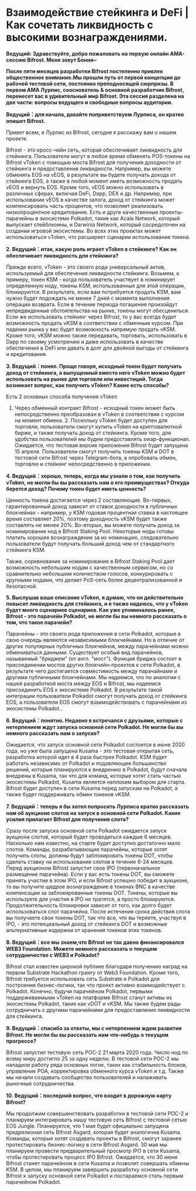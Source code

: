 # Взаимодействие стейкинга и DeFi | Как сочетать ликвидность с высокими вознаграждениями.

**Ведущий: Здравствуйте, добро пожаловать на первую онлайн AMA-сессию Bifrost. Меня зовут Бонни~**

**После пяти месяцев разработки Bifrost постепенно привлек общественное внимание.Мы прошли путь от первой концепции до рабочей тестовой сети, постоянно преподносящей сюрпризы. В первом AMA Лурпис, сооснователь & основной разработчик Bifrost, перенесет вас в удивительный мир Bifrost. Эта сессия разделена на две части: вопросы ведущего и свободные вопросы аудитории.**

**Ведущий：для начала, давайте поприветствуем Лурписа, он кратко опишет Bifrost.**

Привет всем, я Лурпис из Bifrost, сегодня я расскажу вам о нашем проекте.

Bifrost - это кросс-чейн сеть, которая обеспечивает ликвидность для стейкинга. Пользователи могут в любое время обменять POS-токены на Bifrost vToken с помощью моста Bifrost для получения доходности от стейкинга и предоставления ликвидности. Например, вы можете обменять EOS на vEOS, в результате вы будете получать дохода от стейкинга EOS, а также в любой момент иметь возможность продать vEOS и вернуть EOS. Кроме того, vEOS можно использовать в различных сферах, включая DeFi, Dapp, DEX и др. Например, при использовании vEOS в качестве залога, доход от стейкинга может компенсировать часть процентов, что позволяет реализовать низкопроцентное кредитование. Есть и друге качественные проекты-парачейны в экосистеме Polkadot, такие как Acala Network, который выпускает стейблкоины, и Darwinia Network, который сосредоточен на создании игровой экосистемы. Во всех этих проектах может использоваться vToken, что расширяет сценарии использования токена.

**2. Ведущий：итак, какую роль играет vToken в стейкинге? Как он обеспечивает ликвидность для стейкинга?**

Прежде всего, vToken - это своего рода универсальный актив, используемый для обеспечения ликвидности стейкинга. Возьмем, к примеру, токен KSM - когда пользователь участвует в номинирует определенную ноду, токены KSM, использованные для этой операции, блокируются. В результате, если вам потребуется продать KSM, вам нужно будет подождать не менее 7 дней с момента выполнения операции возврата. Если в течение периода погашения произойдут непредвиденные обстоятельства на рынке, токены могут обесцениться. Если же использовать стейкинг через Bifrost, то у вас всегда будет возможность продать vKSM в соответствии с обменным курсом. При падении рынка у вас будет возможность напрямую продать vKSM. Кроме того, vKSM можно также передавать, торговать, использовать в Dapp по своему усмотрению и даже использовать в качестве обеспечения в DeFi или давать в долг для двойной выгоды от стейкинга и кредитования.

**3. Ведущий：понял. Проще говоря, исходный токен будет получать доход от стейкинга, а выпущенный вместо него vToken можно будет использовать на рынке для торговли или инвестиций. Тогда возникает вопрос, как получить vToken? Какие есть способы?**

Есть 2 основных способа получения vToken

1. Через обменный контракт Bifrost - исходный токен может быть непосредственно преобразован в vToken в соответствии с курсом на момент обмена. 2. Поскольку vToken будет доступен для торговли, пользователи смогут купить vToken на криптовалютной бирже, и также получать доход от стейкинга. Кроме того, для удобства пользователей мы будем предоставлять swap-функционал. Ожидается, что тестовая версия приложения Bifrost будет запущена 15 апреля. Пользователи смогут получить токены KSM и DOT в тестовой сети Bifrost через Telegram-бота, а опробовать обмен, торговлю и стейкинг непосредственно в приложении.

**4. Ведущий：хорошо, теперь, когда мы узнали о том, как получить vToken, не могли бы вы рассказать нам о его преимуществах? Откуда берется доход? Почему токен будет иметь ценность?**

Ценность токена достигается через 2 составляющие. Во-первых, гарантированный доход зависит от ставок доходности в публичных блокчейнах - например, у KSM годовая процентная ставка в настоящее время составляет 20%, поэтому доходность vKSM будет также составлять не менее 20%. Во-вторых, вы можете получать доход за номинирование нод в Bifrost Staking Pool. Некоторые ноды готовы платить хорошее вознаграждение за их номинацию, следовательно пользователи будут получать больший доход чем от стандартного стейкинга KSM.

Также, соревнование за номинирование в Bifrost Staking Pool дает возможность небольшим нодам с качественным сервисом, но со сравнительно небольшим количеством голосов, конкурировать с крупными нодами, что делает PoS-сеть более децентрализованной и безопасной.

**5. Выслушав ваше описание vToken, я думаю, что он действительно повысит ликвидность для стейкинга, и я также надеюсь, что у vToken будет много сценариев сценариев. Как уже упоминалось ранее, Bifrost - это парачейн Polkadot, не могли бы вы немного рассказать о том, что такое парачейн?**

Парачейны - это своего рода приложения в сети Polkadot, которые в свою очередь являются независимыми блокчейнами. Но в отличие от других популярных публичных блокчейнов, между парачейнами можно обмениваться данными. Существует особый вид парачейнов, называемый "бриджем" (от англ. "мост"). Функция бриджа состоит в присоединении мостов других блокчейн-проектов к сети Polkadot, в результате чего достигается совместимость между парачайнами и другими публичными блокчейнами. Мы надеемся, что по аналогии с нашей разработкой моста между EOS и Bifrost, мы надеемся присоединить EOS к экосистеме Polkadot. В результате такой интеграции пользователи Polkadot смогут получать доход от стейкинга EOS, а пользователи EOS смогут взаимодействовать с парачейнами из экосистемы Polkadot..

**6. Ведущий：понятно. Недавно я встречался с друзьями, которые с нетерпением ждут запуска основной сети Polkadot. Не могли бы вы немного рассказать нам о запуске?**

Ожидается, что запуск основной сети Polkadot состоится в июне 2020 года, но уже была запущена Kusama - это тестовая открытая сеть, разработка которой идет в 4 раза быстрее Polkadot. KSM будет работать независимо от Polkadot и подавляющее большинство решений, которые планируются к внедрению в Polkadot, будут сначала внедрены в Kusama, так что для команд, которые хотят стать частью экосистемы Polkadot, Kusama является неплохим выбором для старта. Bifrost будет доступен в сети Kusama перед запускам на Polkadot, а также будет поддерживать обмен токенов vKSM.

**7. Ведущий：теперь я бы хотел попросить Лурписа кратко рассказать нам об аукционе слотов на запуск в основной сети Polkadot. Какие усилия прилагает Bifrost для получения слота?**

Сразу после запуска основной сети Polkadot ожидается запуск аукциона слотов, который будет проводиться каждые 6 месяцев. Насколько нам известно, на старте будет доступно достаточно мало слотов. Команды, разрабатывающие парачейны, которые хотят получить слоты, должны будут заблокировать токены DOT, чтобы сделать ставку на использование слотов в течение 6-24 месяцев. Перед аукционом Bifrost запустит свое IPO (первоначальное размещение парачейна). Если у вас есть токены DOT, вы сможете принять участие в этом IPO, и если Bifrost успешно победит в аукционе, то вы получите щедрое вознаграждение в токенах BNC в качестве компенсации за заблокированные токены DOT. Токены, которые вы используете для участия в IPO не тратятся, а просто блокируются. Продолжительность блокировки зависит от того, как долго будет использоваться слот парачейна. После истечения срока действия слота вы получаете свои токены DOT, так что все, что вы теряете, участвуя в IPO, - это потенциальный доход от стейкинга DOT и возможные альтернативные издержки от хранения токенов этих токенов.

**8. Ведущий：все мы знаем,что Bifrost не так давно финансировался WEB3 Foundation. Можете немного рассказать о текущем сотрудничестве с WEB3 и Polkadot?**

Bifrost стал известен широкой публике благодаря получению наград на первом Substrate Hackathon гранту от Web3 Foundation. Кроме того, Bifrost требуется использовать сеть Substrate и Polkadot для построения бизнес-логики, так что проект активно взаимодействует с Polkadot. Конечно, будучи парачейном Polkadot, первыми поддерживаемыми vToken на платформе Bifrost станут активы из экосистемы Polkadot, такие как vDOT и vKSM. Мы также будем рады сотрудничать с другими парачейнами для предоставления ликвидности для стейкинга.

**9. Ведущий：спасибо за ответы, мы с нетерпением ждем развития Bifrost. Не могли бы вы рассказать нам что-нибудь о текущем прогрессе?**

Bifrost запустил тестовую сеть POC-2 21 марта 2020 года. Число нод по всему миру достигло 25 за одну неделю. В тестовой сети POC-2 мы наладили работу ряда основных логик, таких как стабильность блоков, управление POA, корректировка обменного курса vToken и т.д. Также мы начали создавать сообщество пользователей и налаживать рыночные сотрудничества.

**10. Ведущий：последний вопрос, что входит в дорожную карту Bifrost?**

Мы продолжим совершенствовать разработки в тестовой сети POC-2 и планируем интегрировать нашу тестовую сеть Bifrost с тестовой сетью EOS Jungle. Планируется, что 1 мая будет официально запущена предрелизная сеть Bifrost Asgard, которая будет аналогична Kusama. Команды, которые хотят создавать проекты в Bifrost, смогут заранее протестировать бизнес-логику в сети Bifrost Asgard. 30 мая мы планируем провести предварительный просмотр IPO в сети Kusama, чтобы протестировать процесс IPO Bifrost. Ожидается, что 30 июня Bifrost станет парачейном в сети Kusama и позволит совершать обмены KSM. В целом, мы планируем завершить разработку основной сети Bifrost к запуску основной сети Polkadot и постараемся стать первым парачейном Polkadot.